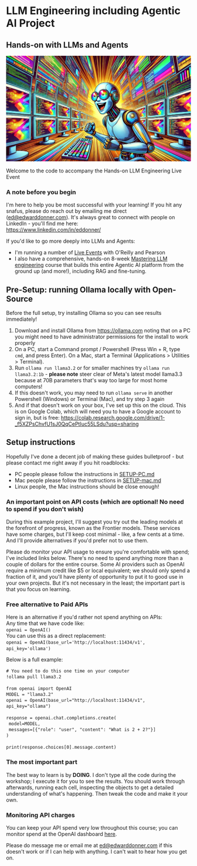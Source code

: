 # LLM Engineering including Agentic AI Project

## Hands-on with LLMs and Agents

![Hands on LLM Engineering](handson.jpg)

Welcome to the code to accompany the Hands-on LLM Engineering Live Event

### A note before you begin

I'm here to help you be most successful with your learning! If you hit any snafus, please do reach out by emailing me direct (ed@edwarddonner.com). It's always great to connect with people on LinkedIn - you'll find me here:  
https://www.linkedin.com/in/eddonner/

If you'd like to go more deeply into LLMs and Agents:  
- I'm running a number of [Live Events](https://www.oreilly.com/search/?q=author%3A%20%22Ed%20Donner%22) with O'Reilly and Pearson
- I also have a comprehensive, hands-on 8-week [Mastering LLM engineering](https://www.udemy.com/course/llm-engineering-master-ai-and-large-language-models/?referralCode=35EB41EBB11DD247CF54) course that builds this entire Agentic AI platform from the ground up (and more!), including RAG and fine-tuning.

## Pre-Setup: running Ollama locally with Open-Source

Before the full setup, try installing Ollama so you can see results immediately!
1. Download and install Ollama from https://ollama.com noting that on a PC you might need to have administrator permissions for the install to work properly
2. On a PC, start a Command prompt / Powershell (Press Win + R, type `cmd`, and press Enter). On a Mac, start a Terminal (Applications > Utilities > Terminal).
3. Run `ollama run llama3.2` or for smaller machines try `ollama run llama3.2:1b` - **please note** steer clear of Meta's latest model llama3.3 because at 70B parameters that's way too large for most home computers!  
4. If this doesn't work, you may need to run `ollama serve` in another Powershell (Windows) or Terminal (Mac), and try step 3 again
5. And if that doesn't work on your box, I've set up this on the cloud. This is on Google Colab, which will need you to have a Google account to sign in, but is free:  https://colab.research.google.com/drive/1-_f5XZPsChvfU1sJ0QqCePtIuc55LSdu?usp=sharing

## Setup instructions

Hopefully I've done a decent job of making these guides bulletproof - but please contact me right away if you hit roadblocks:

- PC people please follow the instructions in [SETUP-PC.md](SETUP-PC.md)
- Mac people please follow the instructions in [SETUP-mac.md](SETUP-mac.md)
- Linux people, the Mac instructions should be close enough!

### An important point on API costs (which are optional! No need to spend if you don't wish)

During this example project, I'll suggest you try out the leading models at the forefront of progress, known as the Frontier models. These services have some charges, but I'll keep cost minimal - like, a few cents at a time. And I'll provide alternatives if you'd prefer not to use them.

Please do monitor your API usage to ensure you're comfortable with spend; I've included links below. There's no need to spend anything more than a couple of dollars for the entire course. Some AI providers such as OpenAI require a minimum credit like \$5 or local equivalent; we should only spend a fraction of it, and you'll have plenty of opportunity to put it to good use in your own projects. But it's not necessary in the least; the important part is that you focus on learning.

### Free alternative to Paid APIs

Here is an alternative if you'd rather not spend anything on APIs:  
Any time that we have code like:  
`openai = OpenAI()`  
You can use this as a direct replacement:  
`openai = OpenAI(base_url='http://localhost:11434/v1', api_key='ollama')`

Below is a full example:

```
# You need to do this one time on your computer
!ollama pull llama3.2

from openai import OpenAI
MODEL = "llama3.2"
openai = OpenAI(base_url="http://localhost:11434/v1", api_key="ollama")

response = openai.chat.completions.create(
 model=MODEL,
 messages=[{"role": "user", "content": "What is 2 + 2?"}]
)

print(response.choices[0].message.content)
```

### The most important part

The best way to learn is by **DOING**. I don't type all the code during the workshop; I execute it for you to see the results. You should work through afterwards, running each cell, inspecting the objects to get a detailed understanding of what's happening. Then tweak the code and make it your own.

### Monitoring API charges

You can keep your API spend very low throughout this course; you can monitor spend at the OpenAI dashboard [here](https://platform.openai.com/usage).

Please do message me or email me at ed@edwarddonner.com if this doesn't work or if I can help with anything. I can't wait to hear how you get on.
